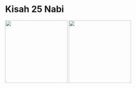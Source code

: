# Kisah 25 Nabi 

<p float="left">
  <img src="https://user-images.githubusercontent.com/88997085/169767934-a32f2740-b5ec-484a-b323-5bf1485ca652.png" width="200" />
  <img src="https://user-images.githubusercontent.com/88997085/169769414-c1e1b974-c2f9-4f31-91ba-0fd1414be981.png" width="200" />
</p>
